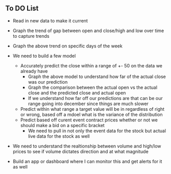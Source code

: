 ## To DO List

* Read in new data to make it current
* Graph the trend of gap between open and close/high and low over time to capture trends
* Graph the above trend on specific days of the week
* We need to build a few model
    * Accurately predict the close within a range of +- 50 on the data we already have
        * Graph the above model to understand how far of the actual close was our prediction
        * Graph the comparison between the actual open vs the actual close and the predicted close and actual open
        * If we understand how far off our predictions are that can be our range going into december since things are much slower
    * Predict within what range a target value will be in regardless of right or wrong, based off a mdoel what is the variance of the distribution
    * Predict based off curent event contract prices whether or not we should make a bid on a specific bracket
        * We need to pull in not only the event data for the stock but actual live data for the stock as well
   
* We need to understand the realtionship between volume and high/low prices to see if volume dictates direction and at what magnitude
* Build an app or dashboard where I can monitor this and get alerts for it as well

